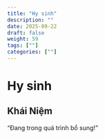 ```yaml
---
title: "Hy sinh"
description: ""
date: 2025-09-22
draft: false
weight: 59
tags: [""]
categories: [""]
---
```


# Hy sinh

<!-- **Mã:** 
**Nhóm:**  -->

## Khái Niệm

“Đang trong quá trình bổ sung!”